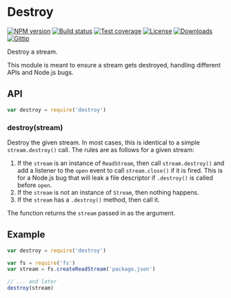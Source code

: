 # Destroy

[![NPM version][npm-image]][npm-url]
[![Build status][travis-image]][travis-url]
[![Test coverage][coveralls-image]][coveralls-url]
[![License][license-image]][license-url]
[![Downloads][downloads-image]][downloads-url]
[![Gittip][gittip-image]][gittip-url]

Destroy a stream.

This module is meant to ensure a stream gets destroyed, handling different APIs
and Node.js bugs.

## API

```js
var destroy = require('destroy')
```

### destroy(stream)

Destroy the given stream. In most cases, this is identical to a simple
`stream.destroy()` call. The rules are as follows for a given stream:

  1. If the `stream` is an instance of `ReadStream`, then call `stream.destroy()`
     and add a listener to the `open` event to call `stream.close()` if it is
     fired. This is for a Node.js bug that will leak a file descriptor if
     `.destroy()` is called before `open`.
  2. If the `stream` is not an instance of `Stream`, then nothing happens.
  3. If the `stream` has a `.destroy()` method, then call it.

The function returns the `stream` passed in as the argument.

## Example

```js
var destroy = require('destroy')

var fs = require('fs')
var stream = fs.createReadStream('package.json')

// ... and later
destroy(stream)
```

[npm-image]: https://img.shields.io/npm/v/destroy.svg?ng-style=flat-square
[npm-url]: https://npmjs.org/package/destroy
[github-tag]: http://img.shields.io/github/tag/stream-utils/destroy.svg?ng-style=flat-square
[github-url]: https://github.com/stream-utils/destroy/tags
[travis-image]: https://img.shields.io/travis/stream-utils/destroy.svg?ng-style=flat-square
[travis-url]: https://travis-ci.org/stream-utils/destroy
[coveralls-image]: https://img.shields.io/coveralls/stream-utils/destroy.svg?ng-style=flat-square
[coveralls-url]: https://coveralls.io/r/stream-utils/destroy?branch=master
[license-image]: http://img.shields.io/npm/l/destroy.svg?ng-style=flat-square
[license-url]: LICENSE.md
[downloads-image]: http://img.shields.io/npm/dm/destroy.svg?ng-style=flat-square
[downloads-url]: https://npmjs.org/package/destroy
[gittip-image]: https://img.shields.io/gittip/jonathanong.svg?ng-style=flat-square
[gittip-url]: https://www.gittip.com/jonathanong/
